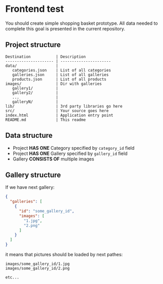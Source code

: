 Frontend test
===========
You should create simple shopping basket prototype. All data needed to complete this goal is presented in the current repository.

Project structure
--------------------
```
Destination           | Description
--------------------- | ----------------------
data/                 | 
   categories.json    | List of all categories
   galleries.json     | List of all galleries
   products.json      | List of all products
images/               | Dir with galleries
   gallery1/          |
   gallery2/          |
   ...                |
   galleryN/          |
lib/                  | 3rd party libraries go here
src/                  | Your source goes here
index.html            | Application entry point
README.md             | This readme
```

Data structure
-----------------

- Project **HAS ONE** Category specified by ```category_id``` field
- Project **HAS ONE** Gallery specified by ```gallery_id``` field
- Gallery **CONSISTS OF** multiple images

Gallery structure
--------------------
If we have next gallery:
```json
{ 
  "galleries": [
    {
      "id": "some_gallery_id",
      "images": [
        "1.jpg",
        "2.png"
      ]
    }
  ]
}
```

it means that pictures should be loaded by next pathes:
 
```
images/some_gallery_id/1.jpg
images/some_gallery_id/2.png

etc...
```
